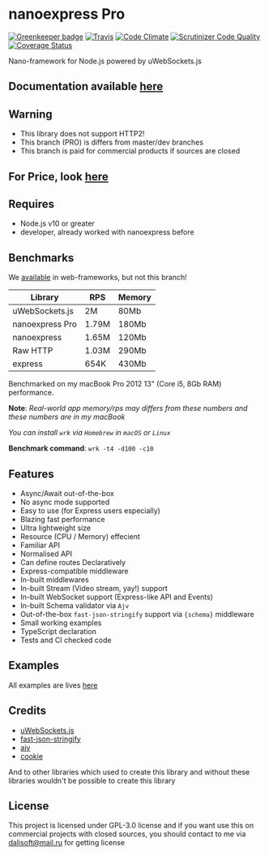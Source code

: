 # nanoexpress Pro

[![Greenkeeper badge](https://badges.greenkeeper.io/dalisoft/nanoexpress.svg)](https://greenkeeper.io/)
[![Travis](https://img.shields.io/travis/dalisoft/nanoexpress.svg)](http://github.com/dalisoft/nanoexpress)
[![Code Climate](https://codeclimate.com/github/dalisoft/nanoexpress/badges/gpa.svg)](https://codeclimate.com/github/dalisoft/nanoexpress)
[![Scrutinizer Code Quality](https://scrutinizer-ci.com/g/dalisoft/nanoexpress/badges/quality-score.png?b=master)](https://scrutinizer-ci.com/g/dalisoft/nanoexpress/?branch=pro)
[![Coverage Status](https://coveralls.io/repos/github/dalisoft/nanoexpress/badge.svg?branch=pro)](https://coveralls.io/github/dalisoft/nanoexpress?branch=pro)

Nano-framework for Node.js powered by uWebSockets.js

## Documentation available [here](https://github.com/dalisoft/nanoexpress/blob/pro/docs/index.md)

## Warning

- This library does not support HTTP2!
- This branch (PRO) is differs from master/dev branches
- This branch is paid for commercial products if sources are closed

## For Price, look [here](https://github.com/dalisoft/nanoexpress/issues/29)

## Requires

- Node.js v10 or greater
- developer, already worked with nanoexpress before

## Benchmarks

We [available](https://github.com/the-benchmarker/web-frameworks) in web-frameworks, but not this branch!

| Library         | RPS   | Memory |
| --------------- | ----- | ------ |
| uWebSockets.js  | 2M    | 80Mb   |
| nanoexpress Pro | 1.79M | 180Mb  |
| nanoexpress     | 1.65M | 120Mb  |
| Raw HTTP        | 1.03M | 290Mb  |
| express         | 654K  | 430Mb  |

Benchmarked on my macBook Pro 2012 13" (Core i5, 8Gb RAM) performance.

**Note**: _Real-world app memory/rps may differs from these numbers and these numbers are in my macBook_

_You can install `wrk` via `Homebrew` in `macOS` or `Linux`_

**Benchmark command**: `wrk -t4 -d100 -c10`

## Features

- Async/Await out-of-the-box
- No async mode supported
- Easy to use (for Express users especially)
- Blazing fast performance
- Ultra lightweight size
- Resource (CPU / Memory) effecient
- Familiar API
- Normalised API
- Can define routes Declaratively
- Express-compatible middleware
- In-built middlewares
- In-built Stream (Video stream, yay!) support
- In-built WebSocket support (Express-like API and Events)
- In-built Schema validator via `Ajv`
- Out-of-the-box `fast-json-stringify` support via `{schema}` middleware
- Small working examples
- TypeScript declaration
- Tests and CI checked code

## Examples

All examples are lives [here](https://github.com/dalisoft/nanoexpress/tree/pro/examples)

## Credits

- [uWebSockets.js](https://github.com/uNetworking/uWebSockets.js)
- [fast-json-stringify](https://github.com/fastify/fast-json-stringify)
- [ajv](https://ajv.js.org)
- [cookie](https://github.com/jshttp/cookie#readme)

And to other libraries which used to create this library and without these libraries wouldn't be possible to create this library

## License

This project is licensed under GPL-3.0 license and if you want use this on commercial projects with closed sources, you should contact to me via dalisoft@mail.ru for getting license

